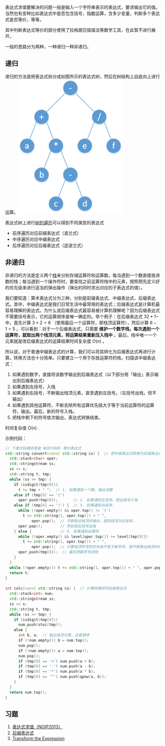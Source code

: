 表达式求值要解决的问题一般是输入一个字符串表示的表达式，要求输出它的值。当然也有变种比如表达式中是否包含括号，指数运算，含多少变量，判断多个表达式是否等价，等等。

其中判断表达式等价的部分使用了拉格朗日插值法等数学工具，在此暂不进行展开。

一般的思路分为两种，一种递归一种非递归。

## 递归

递归的方法是把表达式拆分成如图所示的表达式树，然后在树结构上自底向上进行运算。![](./images/bet.png)

表达式树上进行[树的遍历](/graph/traverse/#dfs_3)可以得到不同类型的表达式

-   前序遍历对应前缀表达式（波兰式）
-   中序遍历对应中缀表达式
-   后序遍历对应后缀表达式（逆波兰式）

## 非递归

非递归的方法是定义两个[栈](/stack/)来分别存储运算符和运算数。每当遇到一个数直接放进数的栈；每当遇到一个操作符时，要查找之前运算符栈中的元素，按照预先定义好的优先级来进行适当的弹出操作（弹出的同时求出对应的子表达式的值）。

我们要知道：算术表达式分为三种，分别是前缀表达式、中缀表达式、后缀表达式。其中，中缀表达式是我们日常生活中最常用的表达式；后缀表达式是计算机最容易理解的表达式。为什么说后缀表达式最容易被计算机理解呢？因为后缀表达式不需要括号表示，它的运算顺序是唯一确定的。举个例子：在后缀表达式 $3 2 * 1 -$ 中，首先计算 $3 \times 2 = 6$ （使用最后一个运算符，即栈顶运算符），然后计算 $6 - 1 = 5$ 。可以看到：对于一个后缀表达式，只需要 **维护一个数字栈，每次遇到一个运算符，就取出两个栈顶元素，将运算结果重新压入栈中** 。最后，栈中唯一一个元素就是改后缀表达式的运算结果时间复杂度 $O(n)$ 。

所以说，对于普通中缀表达式的计算，我们可以将其转化为后缀表达式再进行计算。转换方法也十分简单。只要建立一个用于存放运算符的栈，扫描该中缀表达式：

1.  如果遇到数字，直接将该数字输出到后缀表达式（以下部分用「输出」表示输出到后缀表达式）
2.  如果遇到左括号，入栈
3.  如果遇到右括号，不断输出栈顶元素，直至遇到左括号。（左括号出栈，但不输出）
4.  如果遇到其他运算符，不断去除所有运算优先级大于等于当前运算符的运算符，输出。最后，新的符号入栈。
5.  把栈中剩下的符号依次输出，表达式转换结束。

时间复杂度 $O(n)$ .

示例代码：

```cpp
// 下面代码摘自笔者 NOIP2005 等价表达式
std::string convert(const std::string &s) {  // 把中缀表达式转换为后缀表达式
  std::stack<char> oper;
  std::stringstream ss;
  ss << s;
  std::string t, tmp;
  while (ss >> tmp) {
    if (isdigit(tmp[0]))
      t += tmp + " ";  // 1. 如果遇到一个数，输出该数
    else if (tmp[0] == '(')
      oper.push(tmp[0]);       // 2. 如果遇到左括号，把左括号入栈
    else if (tmp[0] == ')') {  // 3. 如果遇到右括号，
      while (!oper.empty() && oper.top() != '(')
        t += std::string(1, oper.top()) + " ",
            oper.pop();  // 不断取出栈顶并输出，直到栈顶为左括号，
      oper.pop();        // 然后把左括号出栈
    } else {             // 4. 如果遇到运算符
      while (!oper.empty() && level[oper.top()] >= level[tmp[0]])
        t += std::string(1, oper.top()) + " ",
            oper.pop();  // 只要栈顶符号的优先级不低于新符号，就不断取出栈顶并输出
      oper.push(tmp[0]);  // 最后把新符号进栈
    }
  }
  while (!oper.empty()) t += std::string(1, oper.top()) + " ", oper.pop();
  return t;
}

int calc(const std::string &s) {  // 计算转换好的后缀表达式
  std::stack<int> num;
  std::stringstream ss;
  ss << s;
  std::string t, tmp;
  while (ss >> tmp) {
    if (isdigit(tmp[0]))
      num.push(stoi(tmp));
    else {
      int b, a;  // 取出栈顶元素，注意顺序
      if (!num.empty()) b = num.top();
      num.pop();
      if (!num.empty()) a = num.top();
      num.pop();
      if (tmp[0] == '+') num.push(a + b);
      if (tmp[0] == '-') num.push(a - b);
      if (tmp[0] == '*') num.push(a * b);
      if (tmp[0] == '^') num.push(qpow(a, b));
    }
  }
  return num.top();
}
```

## 习题

1.  [表达式求值（NOIP2013）](https://vijos.org/p/1849)
2.  [后缀表达式](https://www.luogu.org/problemnew/show/P1449)
3.  [Transform the Expression](https://www.spoj.com/problems/ONP/)
